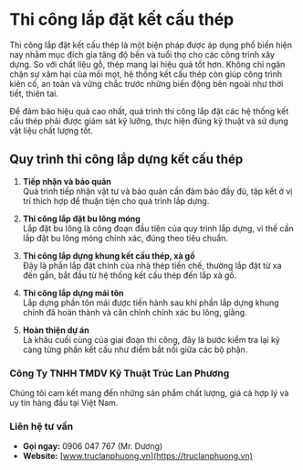 # Thi công lắp đặt kết cấu thép

Thi công lắp đặt kết cấu thép là một biện pháp được áp dụng phổ biến hiện nay nhằm mục đích gia tăng độ bền và tuổi thọ cho các công trình xây dựng. So với chất liệu gỗ, thép mang lại hiệu quả tốt hơn. Không chỉ ngăn chặn sự xâm hại của mối mọt, hệ thống kết cấu thép còn giúp công trình kiên cố, an toàn và vững chắc trước những biến động bên ngoài như thời tiết, thiên tai.

Để đảm bảo hiệu quả cao nhất, quá trình thi công lắp đặt các hệ thống kết cấu thép phải được giám sát kỹ lưỡng, thực hiện đúng kỹ thuật và sử dụng vật liệu chất lượng tốt.

## Quy trình thi công lắp dựng kết cấu thép

1. **Tiếp nhận và bảo quản**  
   Quá trình tiếp nhận vật tư và bảo quản cần đảm bảo đầy đủ, tập kết ở vị trí thích hợp để thuận tiện cho quá trình lắp dựng.

2. **Thi công lắp đặt bu lông móng**  
   Lắp đặt bu lông là công đoạn đầu tiên của quy trình lắp dựng, vì thế cần lắp đặt bu lông móng chính xác, đúng theo tiêu chuẩn.

3. **Thi công lắp dựng khung kết cấu thép, xà gồ**  
   Đây là phần lắp đặt chính của nhà thép tiền chế, thường lắp đặt từ xa đến gần, bắt đầu từ hệ thống kết cấu thép đến lắp xà gồ.

4. **Thi công lắp dựng mái tôn**  
   Lắp dựng phần tôn mái được tiến hành sau khi phần lắp dựng khung chính đã hoàn thành và căn chỉnh chính xác bu lông, giằng.

5. **Hoàn thiện dự án**  
   Là khâu cuối cùng của giai đoạn thi công, đây là bước kiểm tra lại kỹ càng từng phần kết cấu như điểm bắt nối giữa các bộ phận.

### Công Ty TNHH TMDV Kỹ Thuật Trúc Lan Phương

Chúng tôi cam kết mang đến những sản phẩm chất lượng, giá cả hợp lý và uy tín hàng đầu tại Việt Nam.

### Liên hệ tư vấn

- **Gọi ngay:** 0906 047 767 (Mr. Dương)
- **Website:** [www.truclanphuong.vn](https://truclanphuong.vn)
